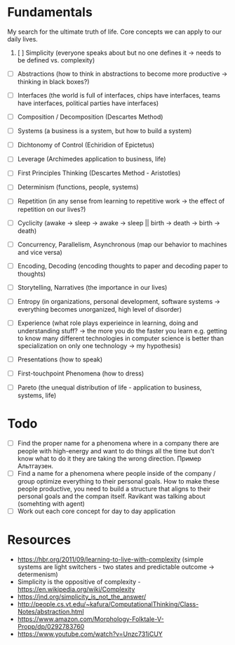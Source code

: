 # Fundamentals
My search for the ultimate truth of life. Core concepts we can apply to our daily lives.

1. [ ] Simplicity (everyone speaks about but no one defines it -> needs to be defined vs. complexity)
* [ ] Abstractions (how to think in abstractions to become more productive -> thinking in black boxes?)
* [ ] Interfaces (the world is full of interfaces, chips have interfaces, teams have interfaces, political parties have interfaces)
* [ ] Composition / Decomposition (Descartes Method)
* [ ] Systems (a business is a system, but how to build a system)
* [ ] Dichtonomy of Control (Echiridion of Epictetus)
* [ ] Leverage (Archimedes application to business, life)
* [ ] First Principles Thinking (Descartes Method - Aristotles)
* [ ] Determinism (functions, people, systems)
* [ ] Repetition (in any sense from learning to repetitive work -> the effect of repetition on our lives?)
* [ ] Cyclicity (awake -> sleep -> awake -> sleep || birth -> death -> birth -> death)
* [ ] Concurrency, Parallelism, Asynchronous (map our behavior to machines and vice versa)
* [ ] Encoding, Decoding (encoding thoughts to paper and decoding paper to thoughts)
* [ ] Storytelling, Narratives (the importance in our lives)
* [ ] Entropy (in organizations, personal development, software systems -> everything becomes unorganized, high level of disorder)
* [ ] Experience (what role plays experieince in learning, doing and understanding stuff? -> the more you do the faster you learn e.g. getting to know many different technologies in computer science is better than specialization on only one technology -> my hypothesis)
* [ ] Presentations (how to speak)
* [ ] First-touchpoint Phenomena (how to dress)
* [ ] Pareto (the unequal distribution of life - application to business, systems, life)


# Todo
* [ ] Find the proper name for a phenomena where in a company there are people with high-energy and want to do things all the time but don't know what to do it they are taking the wrong direction. Пример Альтгаузен.
* [ ] Find a name for a phenomena where people inside of the company / group optimize everything to their personal goals. How to make these people productive, you need to build a structure that aligns to their personal goals and the compan itself. Ravikant was talking about (somehting with agent)
* [ ] Work out each core concept for day to day application

# Resources
* https://hbr.org/2011/09/learning-to-live-with-complexity (simple systems are light switchers - two states and predictable outcome -> determenism)
* Simplicity is the oppositive of complexity - https://en.wikipedia.org/wiki/Complexity
* https://jnd.org/simplicity_is_not_the_answer/
* http://people.cs.vt.edu/~kafura/ComputationalThinking/Class-Notes/abstraction.html
* https://www.amazon.com/Morphology-Folktale-V-Propp/dp/0292783760
* https://www.youtube.com/watch?v=Unzc731iCUY

